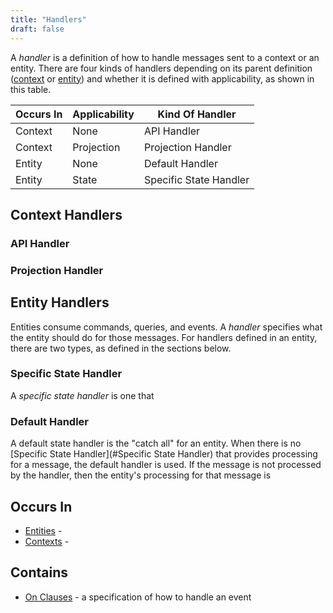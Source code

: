 ```yaml
---
title: "Handlers"
draft: false
---
```


A *handler* is a definition of how to handle messages sent to a context or an
entity. There are four kinds of handlers depending on its parent definition
([context](contexts) or [entity](entities)) and whether it is defined with 
applicability, as shown in this table. 

| Occurs In | Applicability | Kind Of Handler        |   
|-----------|---------------|------------------------|
| Context   | None          | API Handler            |
| Context   | Projection    | Projection Handler     |
| Entity    | None          | Default Handler        |
| Entity    | State         | Specific State Handler |

## Context Handlers 
### API Handler
### Projection Handler
## Entity Handlers
Entities consume commands, queries, and events. A *handler* specifies what 
the entity should do for those messages. For handlers defined in an entity, 
there are two types, as defined in the sections below.

### Specific State Handler
A *specific state handler* is one that 
### Default Handler
A default state handler is the "catch all" for an entity. When there is no 
[Specific State Handler](#Specific State Handler) that provides processing 
for a message, the default handler is used. If the message is not processed 
by the handler, then the entity's processing for that message is 

## Occurs In
* [Entities](entity) - 
* [Contexts](context) -

## Contains
* [On Clauses](onclause) - a specification of how to handle an event
